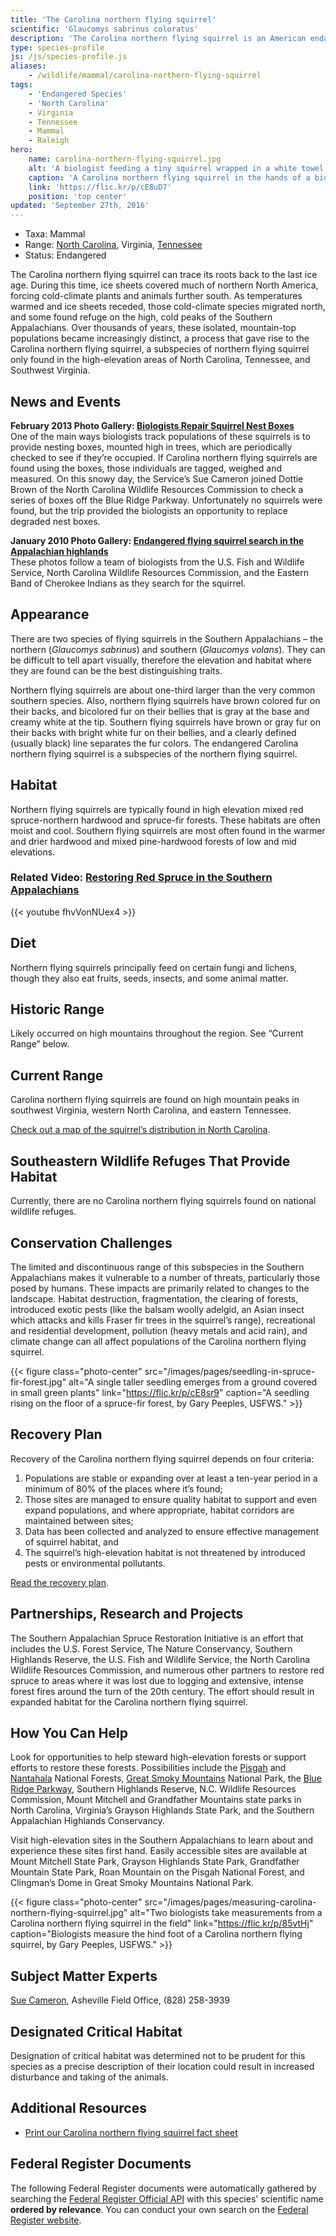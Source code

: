 ```yaml
---
title: 'The Carolina northern flying squirrel'
scientific: 'Glaucomys sabrinus coloratus'
description: 'The Carolina northern flying squirrel is an American endangered species found in North Carolina, Virginia and Tennessee. It is typically found at high elevations in mixed red spruce-northern hardwood and spruce-fir forests.'
type: species-profile
js: /js/species-profile.js
aliases:
    - /wildlife/mammal/carolina-northern-flying-squirrel
tags:
    - 'Endangered Species'
    - 'North Carolina'
    - Virginia
    - Tennessee
    - Mammal
    - Raleigh
hero:
    name: carolina-northern-flying-squirrel.jpg
    alt: 'A biologist feeding a tiny squirrel wrapped in a white towel'
    caption: 'A Carolina northern flying squirrel in the hands of a biologist. Photo by Gary Peeples, USFWS.'
    link: 'https://flic.kr/p/cE8uD7'
    position: 'top center'
updated: 'September 27th, 2016'
---
```


- Taxa: Mammal
- Range: [North Carolina](/north-carolina), Virginia, [Tennessee](/tennessee)
- Status: Endangered

The Carolina northern flying squirrel can trace its roots back to the last ice age. During this time, ice sheets covered much of northern North America, forcing cold-climate plants and animals further south. As temperatures warmed and ice sheets receded, those cold-climate species migrated north, and some found refuge on the high, cold peaks of the Southern Appalachians.  Over thousands of years, these isolated, mountain-top populations became increasingly distinct, a process that gave rise to the Carolina northern flying squirrel, a subspecies of northern flying squirrel only found in the high-elevation areas of North Carolina, Tennessee, and Southwest Virginia.

## News and Events
**February 2013 Photo Gallery: [Biologists Repair Squirrel Nest Boxes](https://www.flickr.com/photos/usfwssoutheast/sets/72157632984946559/)** <br>
One of the main ways biologists track populations of these squirrels is to provide nesting boxes, mounted high in trees, which are periodically checked to see if they’re occupied. If Carolina northern flying squirrels are found using the boxes, those individuals are tagged, weighed and measured. On this snowy day, the Service’s Sue Cameron joined Dottie Brown of the North Carolina Wildlife Resources Commission to check a series of boxes off the Blue Ridge Parkway. Unfortunately no squirrels were found, but the trip provided the biologists an opportunity to replace degraded nest boxes.

**January 2010 Photo Gallery: [Endangered flying squirrel search in the Appalachian highlands](https://www.flickr.com/photos/usfwssoutheast/sets/72157624148898240/)** <br>
These photos follow a team of biologists from the U.S. Fish and Wildlife Service, North Carolina Wildlife Resources Commission, and the Eastern Band of Cherokee Indians as they search for the squirrel.

## Appearance
There are two species of flying squirrels in the Southern Appalachians – the northern (*Glaucomys sabrinus*) and southern (*Glaucomys volans*). They can be difficult to tell apart visually, therefore the elevation and habitat where they are found can be the best distinguishing traits.

Northern flying squirrels are about one-third larger than the very common southern species. Also, northern flying squirrels have brown colored fur on their backs, and bicolored fur on their bellies that is gray at the base and creamy white at the tip. Southern flying squirrels have brown or gray fur on their backs with bright white fur on their bellies, and a clearly defined (usually black) line separates the fur colors. The endangered Carolina northern flying squirrel is a subspecies of the northern flying squirrel.

## Habitat
Northern flying squirrels are typically found in high elevation mixed red spruce-northern hardwood and spruce-fir forests. These habitats are often moist and cool.  Southern flying squirrels are most often found in the warmer and drier hardwood and mixed pine-hardwood forests of low and mid elevations.

### Related Video: [Restoring Red Spruce in the Southern Appalachians](https://youtu.be/fhvVonNUex4?list=PL5225C01A38A652EA)
{{< youtube fhvVonNUex4 >}}

## Diet
Northern flying squirrels principally feed on certain fungi and lichens, though they also eat fruits, seeds, insects, and some animal matter.

## Historic Range
Likely occurred on high mountains throughout the region. See “Current Range” below.

## Current Range
Carolina northern flying squirrels are found on high mountain peaks in southwest Virginia, western North Carolina, and eastern Tennessee.

[Check out a map of the squirrel’s distribution in North Carolina](https://www.fws.gov/raleigh/media/species/mammals/northern_flying_squirrel.gif).

## Southeastern Wildlife Refuges That Provide Habitat
Currently, there are no Carolina northern flying squirrels found on national wildlife refuges.

## Conservation Challenges
The limited and discontinuous range of this subspecies in the Southern Appalachians makes it vulnerable to a number of threats, particularly those posed by humans. These impacts are primarily related to changes to the landscape. Habitat destruction, fragmentation, the clearing of forests, introduced exotic pests (like the balsam woolly adelgid, an Asian insect which attacks and kills Fraser fir trees in the squirrel’s range), recreational and residential development, pollution (heavy metals and acid rain), and climate change can all affect populations of the Carolina northern flying squirrel.

{{< figure class="photo-center" src="/images/pages/seedling-in-spruce-fir-forest.jpg" alt="A single taller seedling emerges from a ground covered in small green plants" link="https://flic.kr/p/cE8sr9" caption="A seedling rising on the floor of a spruce-fir forest, by Gary Peeples, USFWS." >}}

## Recovery Plan
Recovery of the Carolina northern flying squirrel depends on four criteria:

1. Populations are stable or expanding over at least a ten-year period in a minimum of 80% of the places where it’s found;
2. Those sites are managed to ensure quality habitat to support and even expand populations, and where appropriate, habitat corridors are maintained between sites;
3. Data has been collected and analyzed to ensure effective management of squirrel habitat, and
4. The squirrel’s high-elevation habitat is not threatened by introduced pests or environmental pollutants.

[Read the recovery plan](http://ecos.fws.gov/docs/recovery_plan/900924c.pdf).

## Partnerships, Research and Projects
The Southern Appalachian Spruce Restoration Initiative is an effort that includes the U.S. Forest Service, The Nature Conservancy, Southern Highlands Reserve, the U.S. Fish and Wildlife Service, the North Carolina Wildlife Resources Commission, and numerous other partners to restore red spruce to areas where it was lost due to logging and extensive, intense forest fires around the turn of the 20th century. The effort should result in expanded habitat for the Carolina northern flying squirrel.

## How You Can Help
Look for opportunities to help steward high-elevation forests or support efforts to restore these forests. Possibilities include the [Pisgah](http://www.fs.usda.gov/recarea/nfsnc/recarea/?recid=48114) and [Nantahala](http://www.fs.usda.gov/recarea/nfsnc/recreation/horseriding-camping/recarea/?recid=48634&actid=30) National Forests, [Great Smoky Mountains](http://www.nps.gov/grsm/index.htm) National Park, the [Blue Ridge Parkway](http://www.nps.gov/blri/index.htm), Southern Highlands Reserve, N.C. Wildlife Resources Commission, Mount Mitchell and Grandfather Mountains state parks in North Carolina, Virginia’s Grayson Highlands State Park, and the Southern Appalachian Highlands Conservancy.

Visit high-elevation sites in the Southern Appalachians to learn about and experience these sites first hand. Easily accessible sites are available at Mount Mitchell State Park, Grayson Highlands State Park, Grandfather Mountain State Park, Roan Mountain on the Pisgah National Forest, and Clingman’s Dome in Great Smoky Mountains National Park.

{{< figure class="photo-center" src="/images/pages/measuring-carolina-northern-flying-squirrel.jpg" alt="Two biologists take measurements from a Carolina northern flying squirrel in the field" link="https://flic.kr/p/85vtHj" caption="Biologists measure the hind foot of a Carolina northern flying squirrel, by Gary Peeples, USFWS." >}}

## Subject Matter Experts
[Sue Cameron](susan_cameron@fws.gov?subject=Carolina+northern+flying+squirrel), Asheville Field Office, (828) 258-3939

## Designated Critical Habitat
Designation of critical habitat was determined not to be prudent for this species as a precise description of their location could result in increased disturbance and taking of the animals.

## Additional Resources

- [Print our Carolina northern flying squirrel fact sheet](http://www.fws.gov/asheville/pdfs/CarolinaNorthernFlyingSquirrel_factsheet.pdf)

## Federal Register Documents

The following Federal Register documents were automatically gathered by searching the [Federal Register Official API](https://www.federalregister.gov/blog/learn/developers) with this species' scientific name **ordered by relevance**. You can conduct your own search on the [Federal Register website](https://www.federalregister.gov/articles/search).
